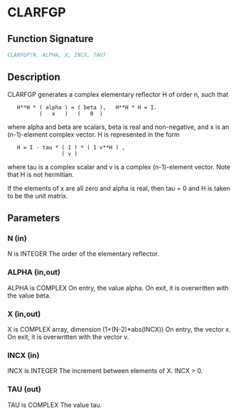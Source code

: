 # CLARFGP

## Function Signature

```fortran
CLARFGP(N, ALPHA, X, INCX, TAU)
```

## Description


 CLARFGP generates a complex elementary reflector H of order n, such
 that

       H**H * ( alpha ) = ( beta ),   H**H * H = I.
              (   x   )   (   0  )

 where alpha and beta are scalars, beta is real and non-negative, and
 x is an (n-1)-element complex vector.  H is represented in the form

       H = I - tau * ( 1 ) * ( 1 v**H ) ,
                     ( v )

 where tau is a complex scalar and v is a complex (n-1)-element
 vector. Note that H is not hermitian.

 If the elements of x are all zero and alpha is real, then tau = 0
 and H is taken to be the unit matrix.

## Parameters

### N (in)

N is INTEGER The order of the elementary reflector.

### ALPHA (in,out)

ALPHA is COMPLEX On entry, the value alpha. On exit, it is overwritten with the value beta.

### X (in,out)

X is COMPLEX array, dimension (1+(N-2)*abs(INCX)) On entry, the vector x. On exit, it is overwritten with the vector v.

### INCX (in)

INCX is INTEGER The increment between elements of X. INCX > 0.

### TAU (out)

TAU is COMPLEX The value tau.

